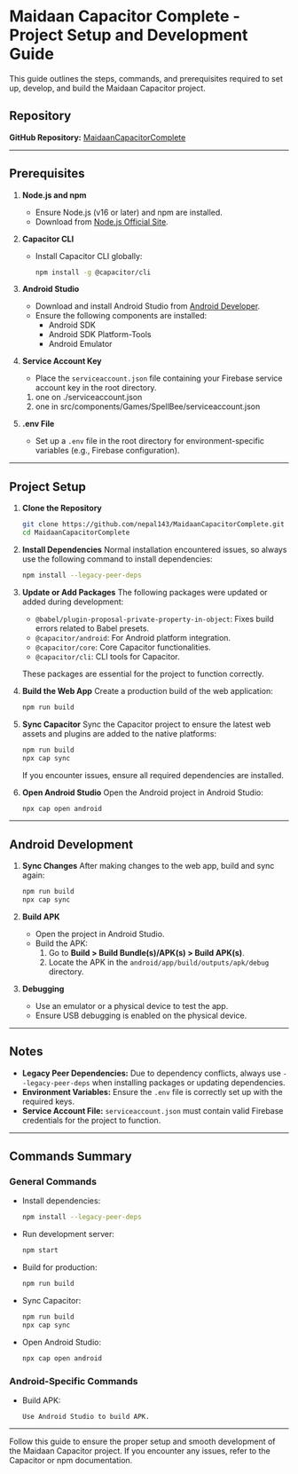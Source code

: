 # Maidaan Capacitor Complete - Project Setup and Development Guide

This guide outlines the steps, commands, and prerequisites required to set up, develop, and build the Maidaan Capacitor project.

## Repository

**GitHub Repository:** [MaidaanCapacitorComplete](https://github.com/nepal143/MaidaanCapacitorComplete.git)

---

## Prerequisites

1. **Node.js and npm**
   - Ensure Node.js (v16 or later) and npm are installed.
   - Download from [Node.js Official Site](https://nodejs.org/).

2. **Capacitor CLI**
   - Install Capacitor CLI globally:
     ```bash
     npm install -g @capacitor/cli
     ```

3. **Android Studio**
   - Download and install Android Studio from [Android Developer](https://developer.android.com/studio).
   - Ensure the following components are installed:
     - Android SDK
     - Android SDK Platform-Tools
     - Android Emulator

4. **Service Account Key**
   - Place the `serviceaccount.json` file containing your Firebase service account key in the root directory.
   1) one on ./serviceaccount.json
   2) one in src/components/Games/SpellBee/serviceaccount.json

5. **.env File**
   - Set up a `.env` file in the root directory for environment-specific variables (e.g., Firebase configuration). 

---

## Project Setup

1. **Clone the Repository**
   ```bash
   git clone https://github.com/nepal143/MaidaanCapacitorComplete.git
   cd MaidaanCapacitorComplete
   ```

2. **Install Dependencies**
   Normal installation encountered issues, so always use the following command to install dependencies:
   ```bash
   npm install --legacy-peer-deps
   ```

3. **Update or Add Packages**
   The following packages were updated or added during development:

   - `@babel/plugin-proposal-private-property-in-object`: Fixes build errors related to Babel presets.
   - `@capacitor/android`: For Android platform integration.
   - `@capacitor/core`: Core Capacitor functionalities.
   - `@capacitor/cli`: CLI tools for Capacitor.

   These packages are essential for the project to function correctly.

4. **Build the Web App**
   Create a production build of the web application:
   ```bash
   npm run build
   ```

5. **Sync Capacitor**
   Sync the Capacitor project to ensure the latest web assets and plugins are added to the native platforms:
   ```bash
   npm run build
   npx cap sync
   ```
   If you encounter issues, ensure all required dependencies are installed.

6. **Open Android Studio**
   Open the Android project in Android Studio:
   ```bash
   npx cap open android
   ```

---

## Android Development

1. **Sync Changes**
   After making changes to the web app, build and sync again:
   ```bash
   npm run build
   npx cap sync
   ```

2. **Build APK**
   - Open the project in Android Studio.
   - Build the APK:
     1. Go to **Build > Build Bundle(s)/APK(s) > Build APK(s)**.
     2. Locate the APK in the `android/app/build/outputs/apk/debug` directory.

3. **Debugging**
   - Use an emulator or a physical device to test the app.
   - Ensure USB debugging is enabled on the physical device.

---

## Notes

- **Legacy Peer Dependencies:** Due to dependency conflicts, always use `--legacy-peer-deps` when installing packages or updating dependencies.
- **Environment Variables:** Ensure the `.env` file is correctly set up with the required keys.
- **Service Account File:** `serviceaccount.json` must contain valid Firebase credentials for the project to function.

---

## Commands Summary

### General Commands

- Install dependencies:
  ```bash
  npm install --legacy-peer-deps
  ```
- Run development server:
  ```bash
  npm start
  ```
- Build for production:
  ```bash
  npm run build
  ```
- Sync Capacitor:
  ```bash
  npm run build
  npx cap sync
  ```
- Open Android Studio:
  ```bash
  npx cap open android
  ```

### Android-Specific Commands

- Build APK:
  ```
  Use Android Studio to build APK.
  ```

---

Follow this guide to ensure the proper setup and smooth development of the Maidaan Capacitor project. If you encounter any issues, refer to the Capacitor or npm documentation.

